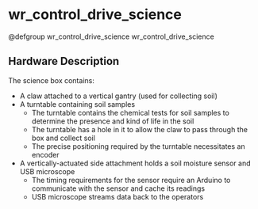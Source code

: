 # wr_control_drive_science

@defgroup wr_control_drive_science wr_control_drive_science

## Hardware Description

The science box contains:

* A claw attached to a vertical gantry (used for collecting soil)
* A turntable containing soil samples
  * The turntable contains the chemical tests for soil samples to determine the presence and kind of life in the soil
  * The turntable has a hole in it to allow the claw to pass through the box and collect soil
  * The precise positioning required by the turntable necessitates an encoder
* A vertically-actuated side attachment holds a soil moisture sensor and USB microscope
  * The timing requirements for the sensor require an Arduino to communicate with the sensor and cache its readings
  * USB microscope streams data back to the operators
